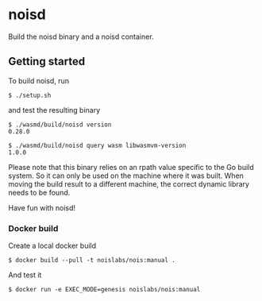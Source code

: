 # noisd

Build the noisd binary and a noisd container.

## Getting started

To build noisd, run

```
$ ./setup.sh
```

and test the resulting binary

```
$ ./wasmd/build/noisd version
0.28.0

$ ./wasmd/build/noisd query wasm libwasmvm-version
1.0.0
```

Please note that this binary relies on an rpath value specific to the Go build system. So it can only be used on the machine where it was built. When moving the build result to a different machine, the correct dynamic library needs to be found.

Have fun with noisd!

### Docker build

Create a local docker build

```
$ docker build --pull -t noislabs/nois:manual .
```

And test it

```
$ docker run -e EXEC_MODE=genesis noislabs/nois:manual
```
